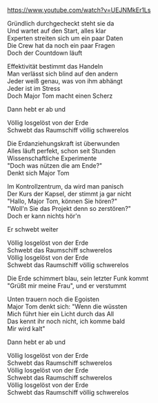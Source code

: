 https://www.youtube.com/watch?v=UEJNMkEr1Ls

Gründlich durchgecheckt steht sie da  
Und wartet auf den Start, alles klar  
Experten streiten sich um ein paar Daten  
Die Crew hat da noch ein paar Fragen  
Doch der Countdown läuft

Effektivität bestimmt das Handeln  
Man verlässt sich blind auf den andern  
Jeder weiß genau, was von ihm abhängt  
Jeder ist im Stress  
Doch Major Tom macht einen Scherz

Dann hebt er ab und

Völlig losgelöst von der Erde  
Schwebt das Raumschiff völlig schwerelos

Die Erdanziehungskraft ist überwunden  
Alles läuft perfekt, schon seit Stunden  
Wissenschaftliche Experimente  
"Doch was nützen die am Ende?"  
Denkt sich Major Tom

Im Kontrollzentrum, da wird man panisch  
Der Kurs der Kapsel, der stimmt ja gar nicht  
"Hallo, Major Tom, können Sie hören?"  
"Woll'n Sie das Projekt denn so zerstören?"  
Doch er kann nichts hör'n

Er schwebt weiter

Völlig losgelöst von der Erde  
Schwebt das Raumschiff schwerelos  
Völlig losgelöst von der Erde  
Schwebt das Raumschiff völlig schwerelos

Die Erde schimmert blau, sein letzter Funk kommt  
"Grüßt mir meine Frau", und er verstummt

Unten trauern noch die Egoisten  
Major Tom denkt sich: "Wenn die wüssten  
Mich führt hier ein Licht durch das All  
Das kennt ihr noch nicht, ich komme bald  
Mir wird kalt"

Dann hebt er ab und

Völlig losgelöst von der Erde  
Schwebt das Raumschiff schwerelos  
Völlig losgelöst von der Erde  
Schwebt das Raumschiff schwerelos  
Völlig losgelöst von der Erde  
Schwebt das Raumschiff völlig schwerelos